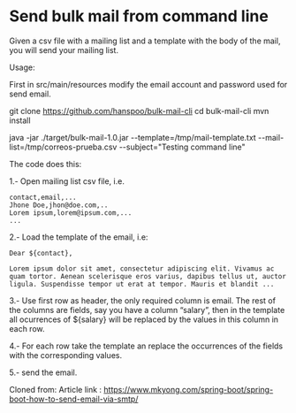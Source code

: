 # Send bulk mail from command line

Given a csv file with a mailing list and a template with the body of the mail, you will send your mailing list.

Usage:

First in src/main/resources modify the email account and password used for send email.

git clone https://github.com/hanspoo/bulk-mail-cli
cd bulk-mail-cli
mvn install

java -jar ./target/bulk-mail-1.0.jar --template=/tmp/mail-template.txt --mail-list=/tmp/correos-prueba.csv --subject="Testing command line"

The code does this:

1.- Open mailing list csv file, i.e.
```
contact,email,...
Jhone Doe,jhon@doe.com,..
Lorem ipsum,lorem@ipsum.com,...
...
```

2.- Load the template of the email, i.e:

```
Dear ${contact},

Lorem ipsum dolor sit amet, consectetur adipiscing elit. Vivamus ac quam tortor. Aenean scelerisque eros varius, dapibus tellus ut, auctor ligula. Suspendisse tempor ut erat at tempor. Mauris et blandit ...

```

3.- Use first row as header, the only required column is email. The rest of the columns are fields, say you have a column “salary”, then in the template all ocurrences of ${salary} will be replaced by the values in this column in each row.

4.- For each row take the template an replace the occurrences of the fields with the corresponding values.

5.- send the email.


Cloned from:
Article link : https://www.mkyong.com/spring-boot/spring-boot-how-to-send-email-via-smtp/
